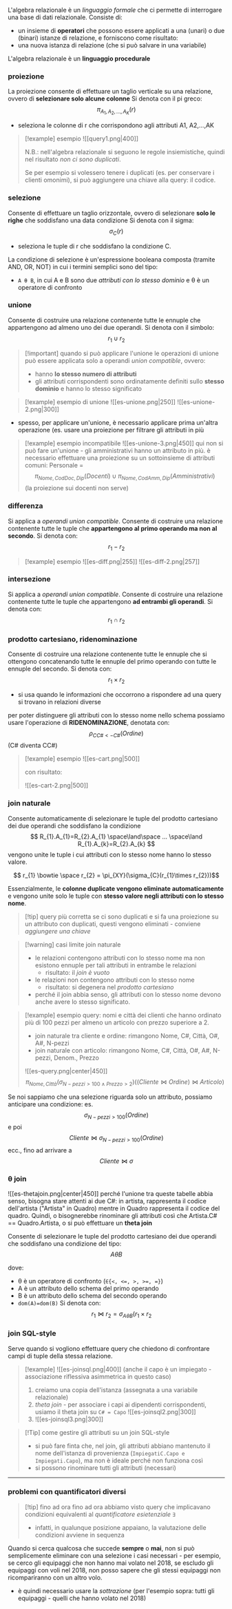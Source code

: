 L'algebra relazionale è un *linguaggio formale* che ci permette di interrogare una base di dati relazionale. Consiste di:
- un insieme di **operatori** che possono essere applicati a una (unari) o due (binari) istanze di relazione, e forniscono come risultato:
- una nuova istanza di relazione (che si può salvare in una variabile)

L'algebra relazionale è un **linguaggio procedurale**

### proiezione
La proiezione consente di effettuare un taglio verticale su una relazione, ovvero di **selezionare solo alcune colonne**
Si denota con il pi greco:
$$\pi_{A_1, A_2, \ldots, A_K}(r)$$
- seleziona le colonne di r che corrispondono agli attributi A1, A2,...,AK

> [!example] esempio
> ![[query1.png|400]]
>  
>  N.B.: nell'algebra relazionale si seguono le regole insiemistiche, quindi nel risultato *non ci sono duplicati*.
>   
>  Se per esempio si volessero tenere i duplicati (es. per conservare i clienti omonimi), si può aggiungere una chiave alla query: il codice.

### selezione
Consente di effettuare un taglio orizzontale, ovvero di selezionare **solo le righe** che soddisfano una data condizione
Si denota con il sigma:
$$\sigma_{C}(r)$$
- seleziona le tuple di r che soddisfano la condizione C.

La condizione di selezione è un'espressione booleana composta (tramite AND, OR, NOT) in cui i termini semplici sono del tipo:
- `A θ B`, in cui A e B sono due *attributi con lo stesso dominio* e θ è un operatore di confronto

### unione
Consente di costruire una relazione contenente tutte le ennuple che appartengono ad almeno uno dei due operandi.
Si denota con il simbolo:
$$ r_{1} \cup r_{2} $$

>[!important] quando si può applicare l'unione
>le operazioni di unione può essere applicata solo a operandi *union compatible*, ovvero:
>- hanno **lo stesso numero di attributi**
>- gli attributi corrispondenti sono ordinatamente definiti sullo **stesso dominio** e hanno lo stesso significato

>[!example] esempio di unione
> ![[es-unione.png|250]] ![[es-unione-2.png|300]]

- spesso, per applicare un'unione, è necessario applicare prima un'altra operazione (es. usare una proiezione per filtrare gli attributi in più

>[!example] esempio incompatibile
>![[es-unione-3.png|450]] 
>qui non si può fare un'unione - gli amministrativi hanno un attributo in più.
>è necessario effettuare una proiezione su un sottoinsieme di attributi comuni:
>Personale =
>$$ \pi_{Nome, CodDoc, Dip} (Docenti) \cup \pi_{Nome, CodAmm, Dip} (Amministrativi) $$
>(la proiezione sui docenti non serve)

### differenza
Si applica a *operandi union compatible*. Consente di costruire una relazione contenente tutte le tuple che **appartengono al primo operando ma non al secondo**.
Si denota con:
$$ r_{1} - r_{2} $$

>[!example] esempio
>![[es-diff.png|255]] ![[es-diff-2.png|257]]

### intersezione
Si applica a *operandi union compatible*. Consente di costruire una relazione contenente tutte le tuple che appartengono **ad entrambi gli operandi**.
Si denota con:
$$ r_{1} \cap r_{2}$$

### prodotto cartesiano, ridenominazione
Consente di costruire una relazione contenente tutte le ennuple che si ottengono concatenando tutte le ennuple del primo operando con tutte le ennuple del secondo.
Si denota con:
$$ r_{1} \times r_{2} $$
- si usa quando le informazioni che occorrono a rispondere ad una query si trovano in relazioni diverse

per poter distinguere gli attributi con lo stesso nome nello schema possiamo usare l'operazione di **RIDENOMINAZIONE**, denotata con: 
$$ \rho_{CC\#<-C\#}(Ordine) $$
(C# diventa CC#)

>[!example] esempio
>![[es-cart.png|500]]
>
>con risultato: 
> 
>![[es-cart-2.png|500]]
>

### join naturale
Consente automaticamente di selezionare le tuple del prodotto cartesiano dei due operandi che soddisfano la condizione
$$ R_{1}.A_{1}=R_{2}.A_{1} \space\land\space ... \space\land R_{1}.A_{k}=R_{2}.A_{k} $$
vengono unite le tuple i cui attributi con lo stesso nome hanno lo stesso valore.

$$ r_{1} \bowtie \space r_{2} = \pi_{XY}(\sigma_{C}(r_{1}\times r_{2}))$$

Essenzialmente, le **colonne duplicate vengono eliminate automaticamente** e vengono unite solo le tuple con **stesso valore negli attributi con lo stesso nome**.

>[!tip] query più corretta
se ci sono duplicati e si fa una proiezione su un attributo con duplicati, questi vengono eliminati - conviene *aggiungere una chiave*

>[!warning] casi limite join naturale
>- le relazioni contengono attributi con lo stesso nome ma non esistono ennuple per tali attributi in entrambe le relazioni
>	- risultato: il *join è vuoto*
>- le relazioni non contengono attributi con lo stesso nome
>	- risultato: si degenera nel *prodotto cartesiano*
> - perché il join abbia senso, gli attributi con lo stesso nome devono anche avere lo stesso significato.

> [!example] esempio
> query: nomi e città dei clienti che hanno ordinato più di 100 pezzi per almeno un articolo con prezzo superiore a 2.
> - join naturale tra cliente e ordine: rimangono Nome, C#, Città, O#, A#, N-pezzi
> - join naturale con articolo: rimangono Nome, C#, Città, O#, A#, N-pezzi, Denom., Prezzo
> 
> ![[es-query.png|center|450]]
> $$ \pi_{Nome, Città}(\sigma_{N-pezzi>100 \land Prezzo>2})((Cliente\bowtie Ordine)\bowtie Articolo) $$
> 
Se noi sappiamo che una selezione riguarda solo un attributo, possiamo anticipare una condizione:
es.  $$ \sigma_{N-pezzi>100}(Ordine)$$
e poi $$Cliente\bowtie \sigma_{N-pezzi>100}(Ordine)$$
ecc., fino ad arrivare a
$$ Cliente \bowtie \sigma$$

### θ join
![[es-thetajoin.png|center|450]]
perché l'unione tra queste tabelle abbia senso, bisogna stare attenti ai due C#: in artista, rappresenta il codice dell'artista ("Artista" in Quadro) mentre in Quadro rappresenta il codice del quadro.
Quindi, o bisognerebbe rinominare gli attributi così che Artista.C# == Quadro.Artista, o si può effettuare un **theta join**

Consente di selezionare le tuple del prodotto cartesiano dei due operandi che soddisfano una condizione del tipo:
$$A \theta B$$

dove:
- θ è un operatore di confronto (`∈{<, <=, >, >=, =}`)
- A è un attributo dello schema del primo operando
- B è un attributo dello schema del secondo operando
- `dom(A)=dom(B)`
Si denota con:
$$r_{1}\bowtie r_{2} = \sigma_{A\theta B}(r_{1}\times r_{2}$$

### join SQL-style
Serve quando si vogliono effettuare query che chiedono di confrontare campi di tuple della stessa relazione.
>[!example]
>![[es-joinsql.png|400]]
>(anche il capo è un impiegato - associazione riflessiva asimmetrica in questo caso)
> 1) creiamo una copia dell'istanza (assegnata a una variabile relazionale)
> 2) *theta join* - per associare i capi ai dipendenti corrispondenti, usiamo il theta join su `C# = Capo`
> 	![[es-joinsql2.png|300]]
> 3) ![[es-joinsql3.png|300]]

>[!Tip] come gestire gli attributi su un join SQL-style
>- si può fare finta che, nel join, gli attributi abbiano mantenuto il nome dell'istanza di provenienza (`ImpiegatiC.Capo e Impiegati.Capo`), ma non è ideale perché non funziona così
>- si possono rinominare tutti gli attributi (necessari) 

---
### problemi con quantificatori diversi
>[!tip] fino ad ora
>fino ad ora abbiamo visto query che implicavano condizioni equivalenti al *quantificatore esietenziale* `∃`
>- infatti, in qualunque posizione appaiano, la valutazione delle condizioni avviene in sequenza

Quando si cerca qualcosa che succede **sempre** o **mai**, non si può semplicemente eliminare con una selezione i casi necessari - per esempio, se cerco gli equipaggi che non hanno mai volato nel 2018, se escludo gli equipaggi con voli nel 2018, non posso sapere che gli stessi equipaggi non ricompariranno con un altro volo.

- è quindi necessario usare la *sottrazione* (per l'esempio sopra: tutti gli equipaggi - quelli che hanno volato nel 2018)

